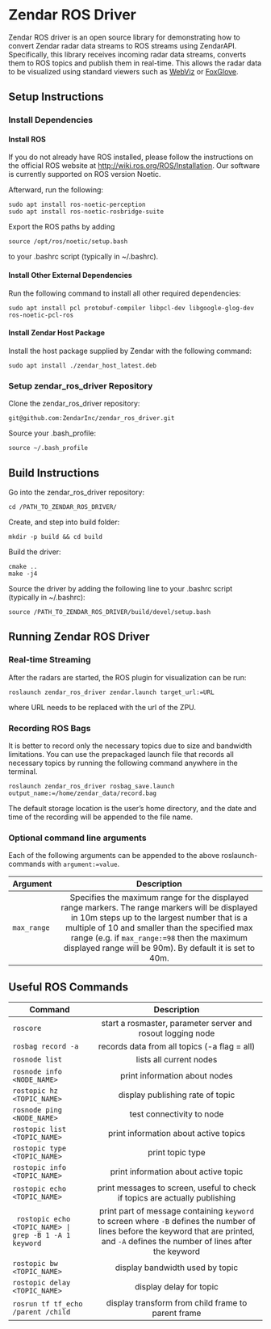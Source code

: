 # Zendar ROS Driver
Zendar ROS driver is an open source library for demonstrating how to convert Zendar radar data streams to ROS streams using ZendarAPI. Specifically, this library receives incoming radar data streams, converts them to ROS topics and publish them in real-time. This allows the radar data to be visualized using standard viewers such as [WebViz](https://webviz.io/) or [FoxGlove](https://foxglove.dev/).

## Setup Instructions
### Install Dependencies

#### Install ROS

If you do not already have ROS installed, please follow the instructions on the official ROS website at http://wiki.ros.org/ROS/Installation. Our software is currently supported on ROS version Noetic.

Afterward, run the following:
```
sudo apt install ros-noetic-perception
sudo apt install ros-noetic-rosbridge-suite 
```
Export the ROS paths by adding 
```
source /opt/ros/noetic/setup.bash
```
to your .bashrc script (typically in ~/.bashrc).

#### Install Other External Dependencies
Run the following command to install all other required dependencies: 
```
sudo apt install pcl protobuf-compiler libpcl-dev libgoogle-glog-dev ros-noetic-pcl-ros
```

#### Install Zendar Host Package
Install the host package supplied by Zendar with the following command:
```
sudo apt install ./zendar_host_latest.deb
```

### Setup zendar_ros_driver Repository
Clone the zendar_ros_driver repository:
```
git@github.com:ZendarInc/zendar_ros_driver.git
```
Source your .bash_profile:
```
source ~/.bash_profile
```
## Build Instructions
Go into the zendar_ros_driver repository:
```
cd /PATH_TO_ZENDAR_ROS_DRIVER/
```
Create, and step into build folder:
```
mkdir -p build && cd build
```
Build the driver:
```
cmake ..
make -j4
```
Source the driver by adding the following line to your .bashrc script (typically in ~/.bashrc):
```
source /PATH_TO_ZENDAR_ROS_DRIVER/build/devel/setup.bash
```

## Running Zendar ROS Driver
### Real-time Streaming
After the radars are started, the ROS plugin for visualization can be run:
```
roslaunch zendar_ros_driver zendar.launch target_url:=URL
```
where URL needs to be replaced with the url of the ZPU.

### Recording ROS Bags
It is better to record only the necessary topics due to size and bandwidth limitations. 
You can use the prepackaged launch file that records all necessary topics by running the following command anywhere in the terminal.
```
roslaunch zendar_ros_driver rosbag_save.launch output_name:=/home/zendar_data/record.bag
```
The default storage location is the user’s home directory, and the date and time of the recording will be appended to the file name.

### Optional command line arguments
Each of the following arguments can be appended to the above roslaunch-commands with `argument:=value`.

| Argument                       |                                                                                                                                                  Description                                                                                                                                                   |
|--------------------------------|:--------------------------------------------------------------------------------------------------------------------------------------------------------------------------------------------------------------------------------------------------------------------------------------------------------------:|
| `max_range`                    | Specifies the maximum range for the displayed range markers. The range markers will be displayed in 10m steps up to the largest number that is a multiple of 10 and smaller than the specified max range (e.g. if `max_range:=98` then the maximum displayed range will be 90m).  By default it is set to 40m. |   
## Useful ROS Commands

| Command                                                                |                                                                                       Description                                                                                        |
|------------------------------------------------------------------------|:----------------------------------------------------------------------------------------------------------------------------------------------------------------------------------------:|
| `roscore`                                                              |                                                            start a rosmaster, parameter server and <br/> rosout logging node                                                             |
| `rosbag record -a`                                                     |                                                                       records data from all topics (-a flag = all)                                                                       |
| `rosnode list`                                                         |                                                                                 lists all current nodes                                                                                  |
| `rosnode info <NODE_NAME>`                                             |                                                                              print information about nodes                                                                               |
| `rostopic hz <TOPIC_NAME>`                                             |                                                                             display publishing rate of topic                                                                             |
| `rosnode ping <NODE_NAME>`                                             |                                                                                test connectivity to node                                                                                 |
| `rostopic list <TOPIC_NAME>`                                           |                                                                          print information about active topics                                                                           |
| `rostopic type <TOPIC_NAME>`                                           |                                                                                     print topic type                                                                                     |
| `rostopic info <TOPIC_NAME>`                                           |                                                                           print information about active topic                                                                           |
| `rostopic echo <TOPIC_NAME>`                                           |                                                       print messages to screen, useful to check if topics are actually publishing                                                        |
| <code> rostopic echo <TOPIC_NAME> &vert; grep -B 1 -A 1 keyword</code> | print part of message containing `keyword` to screen where `-B` defines the number of lines before the keyword that are printed, and  `-A` defines the number of lines after the keyword |
| `rostopic bw <TOPIC_NAME>`                                             |                                                                             display bandwidth used by topic                                                                              |
| `rostopic delay <TOPIC_NAME>`                                          |                                                                                 display delay for topic                                                                                  |
| `rosrun tf tf_echo /parent /child`                                     |                                                                    display transform from child frame to parent frame                                                                    |